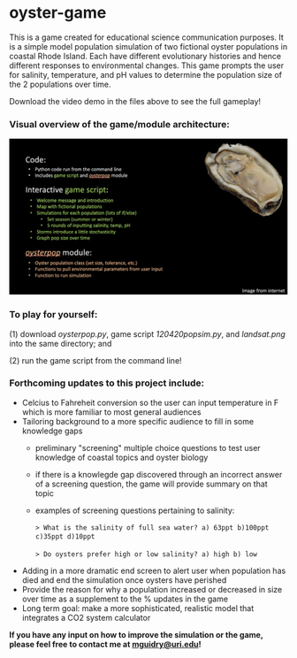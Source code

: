 # oyster-game
This is a game created for educational science communication purposes. It is a simple model population simulation of two fictional oyster populations in coastal Rhode Island. Each have different evolutionary histories and hence different responses to environmental changes. This game prompts the user for salinity, temperature, and pH values to determine the population size of the 2 populations over time.

Download the video demo in the files above to see the full gameplay!


### Visual overview of the game/module architecture: 
![Overview](overview.png)


### To play for yourself:
(1) download *oysterpop.py*, game script *120420popsim.py*, and *landsat.png* into the same directory; and

(2) run the game script from the command line!




### Forthcoming updates to this project include:

* Celcius to Fahreheit conversion so the user can input temperature in F which is more familiar to most general audiences
* Tailoring background to a more specific audience to fill in some knowledge gaps
  - preliminary "screening" multiple choice questions to test user knowledge of coastal topics and oyster biology
  - if there is a knowlegde gap discovered through an incorrect answer of a screening question, the game will provide summary on that topic 
  - examples of screening questions pertaining to salinity: 
  		
  		> What is the salinity of full sea water? a) 63ppt b)100ppt c)35ppt d)10ppt
  		
  		> Do oysters prefer high or low salinity? a) high b) low
* Adding in a more dramatic end screen to alert user when population has died and end the simulation once oysters have perished 
* Provide the reason for why a population increased or decreased in size over time as a supplement to the % updates in the game
* Long term goal: make a more sophisticated, realistic model that integrates a CO2 system calculator



**If you have any input on how to improve the simulation or the game, please feel free to contact me at mguidry@uri.edu!**
